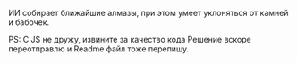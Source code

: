 ИИ собирает ближайшие алмазы, при этом умеет уклоняться от камней и бабочек.

PS: С JS не дружу, извините за качество кода
    Решение вскоре переотправлю и Readme файл тоже перепишу.